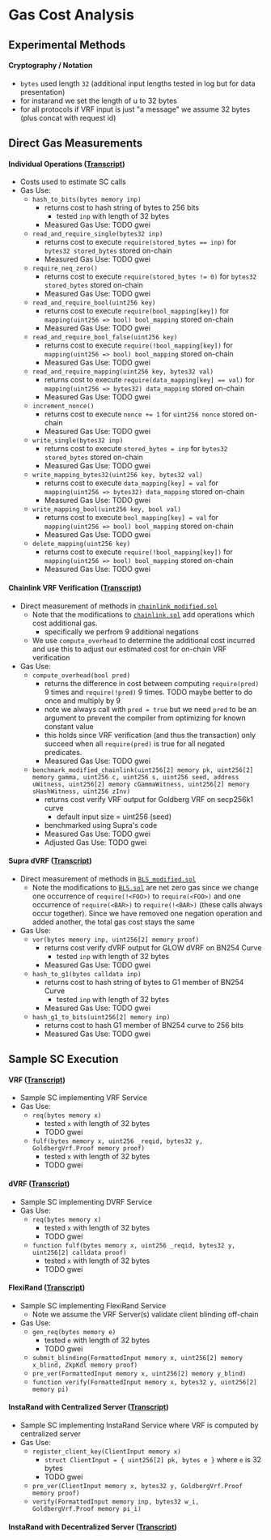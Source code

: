 # Gas Cost Analysis
## Experimental Methods
#### Cryptography / Notation
- `bytes` used length `32` (additional input lengths tested in log but for data presentation)
- for instarand we set the length of u to 32 bytes
- for all protocols if VRF input is just "a message" we assume 32 bytes (plus concat with request id)
## Direct Gas Measurements
#### Individual Operations ([Transcript](./transcripts/benchmark_operations.md))
- Costs used to estimate SC calls
- Gas Use:
  - `hash_to_bits(bytes memory inp)`
    - returns cost to hash string of bytes to 256 bits
      - tested `inp` with length of 32 bytes
    - Measured Gas Use: TODO gwei
  - `read_and_require_single(bytes32 inp)`
    - returns cost to execute `require(stored_bytes == inp)` for `bytes32 stored_bytes` stored on-chain
    - Measured Gas Use: TODO gwei
  - `require_neq_zero()`
    - returns cost to execute `require(stored_bytes != 0)` for `bytes32 stored_bytes` stored on-chain
    - Measured Gas Use: TODO gwei
  - `read_and_require_bool(uint256 key)`
    - returns cost to execute `require(bool_mapping[key])` for `mapping(uint256 => bool) bool_mapping` stored on-chain
    - Measured Gas Use: TODO gwei
  - `read_and_require_bool_false(uint256 key)`
    - returns cost to execute `require(!bool_mapping[key])` for `mapping(uint256 => bool) bool_mapping` stored on-chain
    - Measured Gas Use: TODO gwei
  - `read_and_require_mapping(uint256 key, bytes32 val)`
    - returns cost to execute `require(data_mapping[key] == val)` for `mapping(uint256 => bytes32) data_mapping` stored on-chain
    - Measured Gas Use: TODO gwei
  - `increment_nonce()`
    - returns cost to execute `nonce += 1` for `uint256 nonce` stored on-chain
    - Measured Gas Use: TODO gwei
  - `write_single(bytes32 inp)`
    - returns cost to execute `stored_bytes = inp` for `bytes32 stored_bytes` stored on-chain
    - Measured Gas Use: TODO gwei
  - `write_mapping_bytes32(uint256 key, bytes32 val)`
    - returns cost to execute `data_mapping[key] = val` for `mapping(uint256 => bytes32) data_mapping` stored on-chain
    - Measured Gas Use: TODO gwei
  - `write_mapping_bool(uint256 key, bool val)`
    - returns cost to execute `bool_mapping[key] = val` for `mapping(uint256 => bool) bool_mapping` stored on-chain
    - Measured Gas Use: TODO gwei
  - `delete_mapping(uint256 key)`
    - returns cost to execute `require(!bool_mapping[key])` for `mapping(uint256 => bool) bool_mapping` stored on-chain
    - Measured Gas Use: TODO gwei
#### Chainlink VRF Verification ([Transcript](./transcripts/benchmark_chainlink.md))
- Direct measurement of methods in [`chainlink_modified.sol`](../contracts/chainlink/chainlink_modified.sol)
  - Note that the modifications to [`chainlink.sol`](../contracts/chainlink/chainlink.sol) add operations which cost additional gas.
    - specifically we perfrom 9 additional negations
  - We use `compute_overhead` to determine the additional cost incurred and use this to adjust our estimated cost for on-chain VRF verification
- Gas Use:
  - `compute_overhead(bool pred)`
    - returns the difference in cost between computing `require(pred)` 9 times and `require(!pred)` 9 times.
    TODO maybe better to do once and multiply by 9
    - note we always call with `pred = true` but we need `pred` to be an argument to prevent the compiler from optimizing for known constant value
    - this holds since VRF verification (and thus the transaction) only succeed when all `require(pred)` is true for all negated predicates.
    - Measured Gas Use: TODO gwei
  - `benchmark_modified_chainlink(uint256[2] memory pk, uint256[2] memory gamma, uint256 c, uint256 s, uint256 seed, address uWitness, uint256[2] memory cGammaWitness, uint256[2] memory sHashWitness, uint256 zInv)`
    - returns cost verify VRF output for Goldberg VRF on secp256k1 curve
      - default input size = uint256 (seed)
    - benchmarked using Supra's code
    - Measured Gas Use: TODO gwei
    - Adjusted Gas Use: TODO gwei
#### Supra dVRF ([Transcript](./transcripts/benchmark_supra.md))
- Direct measurement of methods in [`BLS_modified.sol`](../contracts/supra/BLS_modified.sol)
  - Note the modifications to [`BLS.sol`](../contracts/supra/BLS.sol) are net zero gas since we change one occurrence of `require(!<FOO>)` to `require(<FOO>)` and one occurrence of `require(<BAR>)` to `require(!<BAR>)` (these calls always occur together).
  Since we have removed one negation operation and added another, the total gas cost stays the same
- Gas Use:
  - `ver(bytes memory inp, uint256[2] memory proof)`
    - returns cost verify dVRF output for GLOW dVRF on BN254 Curve
      - tested `inp` with length of 32 bytes
    - Measured Gas Use: TODO gwei
  - `hash_to_g1(bytes calldata inp)`
    - returns cost to hash string of bytes to G1 member of BN254 Curve
      - tested `inp` with length of 32 bytes
    - Measured Gas Use: TODO gwei
  - `hash_g1_to_bits(uint256[2] memory inp)`
    - returns cost to hash G1 member of BN254 curve to 256 bits
    - Measured Gas Use: TODO gwei
## Sample SC Execution
#### VRF ([Transcript](./transcripts/vrf.md))
- Sample SC implementing VRF Service
- Gas Use:
  - `req(bytes memory x)`
      - tested `x` with length of 32 bytes
      - TODO gwei
  - `fulf(bytes memory x, uint256 _reqid, bytes32 y, GoldbergVrf.Proof memory proof)`
      - tested `x` with length of 32 bytes
      - TODO gwei
#### dVRF ([Transcript](./transcripts/dvrf.md))
- Sample SC implementing DVRF Service
- Gas Use:
  - `req(bytes memory x)`
      - tested `x` with length of 32 bytes
      - TODO gwei
  - `function fulf(bytes memory x, uint256 _reqid, bytes32 y, uint256[2] calldata proof)`
      - tested `x` with length of 32 bytes
      - TODO gwei
#### FlexiRand ([Transcript](./transcripts/flexirand.md))
- Sample SC implementing FlexiRand Service
  - Note we assume the VRF Server(s) validate client blinding off-chain
- Gas Use:
  - `gen_req(bytes memory e)`
      - tested `e` with length of 32 bytes
      - TODO gwei
  - `submit_blinding(FormattedInput memory x, uint256[2] memory x_blind, ZkpKdl memory proof)`
  - `pre_ver(FormattedInput memory x, uint256[2] memory y_blind)`
  - `function verify(FormattedInput memory x, bytes32 y, uint256[2] memory pi)`
#### InstaRand with Centralized Server ([Transcript](./transcripts/instarand_centralized.md))
- Sample SC implementing InstaRand Service where VRF is computed by centralized server
- Gas Use:
  - `register_client_key(ClientInput memory x)`
      - `struct ClientInput = { uint256[2] pk, bytes e }` where `e` is 32 bytes
      - TODO gwei
  - `pre_ver(ClientInput memory x, bytes32 y, GoldbergVrf.Proof memory proof)`
  - `verify(FormattedInput memory inp, bytes32 w_i, GoldbergVrf.Proof memory pi_i)`
#### InstaRand with Decentralized Server ([Transcript](./transcripts/instarand_decentralized.md))